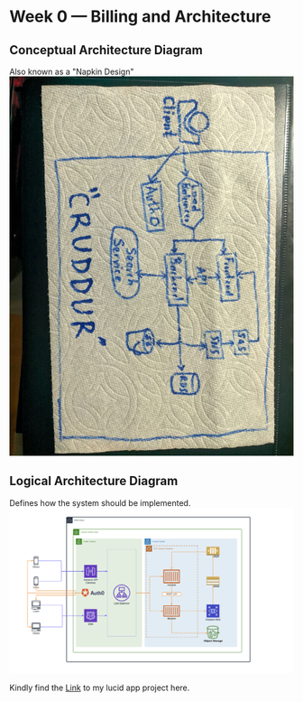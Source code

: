 # Week 0 — Billing and Architecture

## Conceptual Architecture Diagram

Also known as a "Napkin Design"
![](../_docs/assets/ConceptualDesign.jpeg)

## Logical Architecture Diagram

Defines how the system should be implemented.
![](../_docs/assets/LogicalArchitectureDiagram.png)

Kindly find the [Link](https://lucid.app/lucidchart/958a9d75-c6e5-46ac-aa90-f3e5e8c5a2c3/edit?viewport_loc=-317%2C-326%2C2566%2C1498%2C0_0&invitationId=inv_a299805e-ef02-467d-9672-6a97eada16e0) to my lucid app project here.


